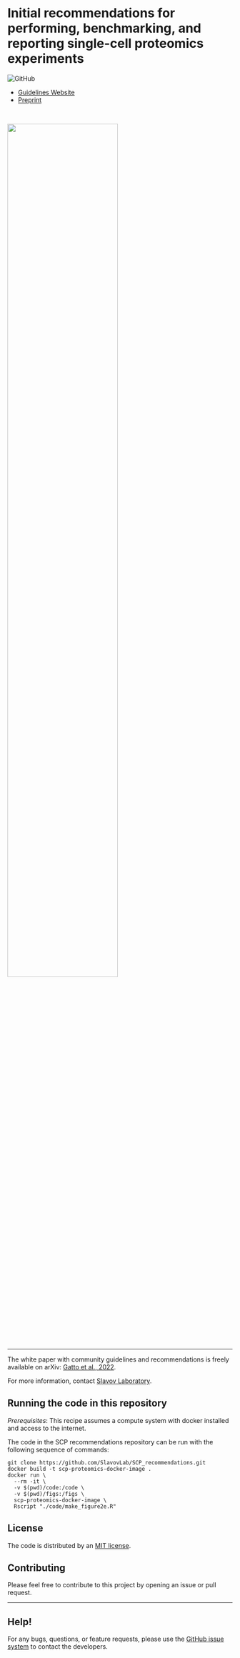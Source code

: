 # **Initial recommendations for performing, benchmarking, and reporting single-cell proteomics experiments**

<!--![GitHub release](https://img.shields.io/github/release/SlavovLab/DO-MS.svg)-->

![GitHub](https://img.shields.io/github/license/SlavovLab/DO-MS.svg)

- [Guidelines Website](https://single-cell.net/guidelines)
- [Preprint](https://arxiv.org/abs/2207.10815)

&nbsp;

<img src="https://single-cell.net/proteomics/photos/Data-evaluation-and-interpretation.png" width="70%">

---

The white paper with community guidelines and recommendations is freely available on arXiv: [Gatto et al., 2022](https://doi.org/10.48550/arXiv.2207.10815). <!-- The peer reviewed version is available at *Nature Biotechnology*: [Derks et al., 2022](https://doi.org/10.1038/s41587-022-01389-w) -->

For more information, contact [Slavov Laboratory](https://slavovlab.net).

## Running the code in this repository

_Prerequisites_: This recipe assumes a compute system with docker installed and access to the internet.

The code in the SCP recommendations repository can be run with the following sequence of commands:

```
git clone https://github.com/SlavovLab/SCP_recommendations.git
docker build -t scp-proteomics-docker-image .
docker run \
  --rm -it \
  -v $(pwd)/code:/code \
  -v $(pwd)/figs:/figs \
  scp-proteomics-docker-image \
  Rscript "./code/make_figure2e.R"
```

## License

The code is distributed by an [MIT license](https://github.com/SlavovLab/DO-MS/blob/master/LICENSE).

## Contributing

Please feel free to contribute to this project by opening an issue or pull request.

<!--
### Data
All data used for the manuscript is available on [UCSD's MassIVE Repository](https://massive.ucsd.edu/ProteoSAFe/dataset.jsp?task=ed5a1ab37dc34985bbedbf3d9a945535)
-->

<!--
### Figures/Analysis
Scripts for the figures in the DART-ID manuscript are available in a separate GitHub repository, [https://github.com/SlavovLab/DART-ID_2018](https://github.com/SlavovLab/DART-ID_2018)
-->

---

## Help!

For any bugs, questions, or feature requests,
please use the [GitHub issue system](https://github.com/SlavovLab/SCP_recommendations/issues) to contact the developers.

